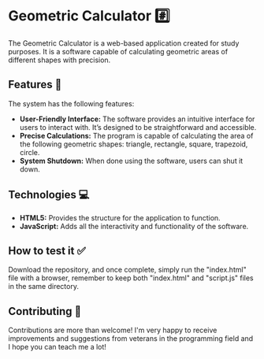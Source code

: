# Geometric Calculator #️⃣

The Geometric Calculator is a web-based application created for study purposes. It is a software capable of calculating geometric areas of different shapes with precision.

## Features 📄

The system has the following features:
- **User-Friendly Interface:** The software provides an intuitive interface for users to interact with. It’s designed to be straightforward and accessible.
- **Precise Calculations:** The program is capable of calculating the area of ​​the following geometric shapes: triangle, rectangle, square, trapezoid, circle.
- **System Shutdown:** When done using the software, users can shut it down.

## Technologies 💻

- **HTML5:** Provides the structure for the application to function.
- **JavaScript:** Adds all the interactivity and functionality of the software.

## How to test it ✅

Download the repository, and once complete, simply run the "index.html" file with a browser, remember to keep both "index.html" and "script.js" files in the same directory.

## Contributing 🤝

Contributions are more than welcome! I'm very happy to receive improvements and suggestions from veterans in the programming field and I hope you can teach me a lot!
